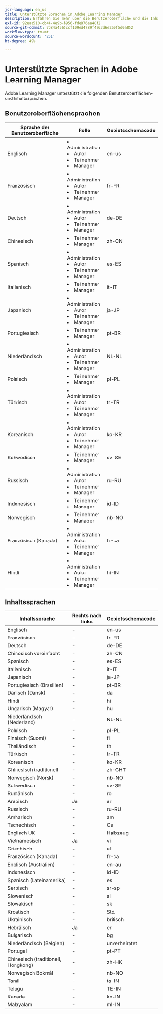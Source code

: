 ```yaml
---
jcr-language: en_us
title: Unterstützte Sprachen in Adobe Learning Manager
description: Erfahren Sie mehr über die Benutzeroberfläche und die Inhaltssprachen, die in Adobe Learning Manager (ALM) unterstützt werden
exl-id: 92eaa510-cb44-4e9b-b956-fde876aa48f2
source-git-commit: 7b84a4565ccf109ed4789f4963d6e250f5d0a852
workflow-type: tm+mt
source-wordcount: '261'
ht-degree: 49%

---
```


# Unterstützte Sprachen in Adobe Learning Manager

Adobe Learning Manager unterstützt die folgenden Benutzeroberflächen- und Inhaltssprachen.

## Benutzeroberflächensprachen

| Sprache der Benutzeroberfläche | Rolle | Gebietsschemacode |
|---|---|---|
| Englisch | <li>Administration</li><li>Autor</li><li>Teilnehmer</li><li>Manager</li> | en-us |
| Französisch | <li>Administration</li><li>Autor</li><li>Teilnehmer</li><li>Manager</li> | fr-FR |
| Deutsch | <li>Administration</li><li>Autor</li><li>Teilnehmer</li><li>Manager</li> | de-DE |
| Chinesisch | <li>Teilnehmer</li><li>Manager</li> | zh-CN |
| Spanisch | <li>Administration</li><li>Autor</li><li>Teilnehmer</li><li>Manager</li> | es-ES |
| Italienisch | <li>Teilnehmer</li><li>Manager</li> | it-IT |
| Japanisch | <li>Administration</li><li>Autor</li><li>Teilnehmer</li><li>Manager</li> | ja-JP |
| Portugiesisch | <li>Teilnehmer</li><li>Manager</li> | pt-BR |
| Niederländisch | <li>Administration</li><li>Autor</li><li>Teilnehmer</li><li>Manager</li> | NL-NL |
| Polnisch | <li>Teilnehmer</li><li>Manager</li> | pl-PL |
| Türkisch | <li>Administration</li><li>Autor</li><li>Teilnehmer</li><li>Manager</li> | tr-TR |
| Koreanisch | <li>Administration</li><li>Autor</li><li>Teilnehmer</li><li>Manager</li> | ko-KR |
| Schwedisch | <li>Teilnehmer</li><li>Manager</li> | sv-SE |
| Russisch | <li>Administration</li><li>Autor</li><li>Teilnehmer</li><li>Manager</li> | ru-RU |
| Indonesisch | <li>Teilnehmer</li><li>Manager</li> | id-ID |
| Norwegisch | <li>Teilnehmer</li><li>Manager</li> | nb-NO |
| Französisch (Kanada) | <li>Administration</li><li>Autor</li><li>Teilnehmer</li><li>Manager</li> | fr-ca |
| Hindi | <li>Administration</li><li>Autor</li><li>Teilnehmer</li><li>Manager</li> | hi-IN |

## Inhaltssprachen

| Inhaltssprache | Rechts nach links | Gebietsschemacode |
|---|---|---|
| Englisch | - | en-us |
| Französisch | - | fr-FR |
| Deutsch | - | de-DE |
| Chinesisch vereinfacht | - | zh-CN |
| Spanisch | - | es-ES |
| Italienisch | - | it-IT |
| Japanisch | - | ja-JP |
| Portugiesisch (Brasilien) | - | pt-BR |
| Dänisch (Dansk) | - | da |
| Hindi | - | hi |
| Ungarisch (Magyar) | - | hu |
| Niederländisch (Nederland) | - | NL-NL |
| Polnisch | - | pl-PL |
| Finnisch (Suomi) | - | fi |
| Thailändisch | - | th |
| Türkisch | - | tr-TR |
| Koreanisch | - | ko-KR |
| Chinesisch traditionell | - | zh-CHT |
| Norwegisch (Norsk) | - | nb-NO |
| Schwedisch | - | sv-SE |
| Rumänisch | - | ro |
| Arabisch | Ja | ar |
| Russisch | - | ru-RU |
| Amharisch | - | am |
| Tschechisch | - | Cs |
| Englisch UK | - | Halbzeug |
| Vietnamesisch | Ja | vi |
| Griechisch | - | el |
| Französisch (Kanada) | - | fr-ca |
| Englisch (Australien) | - | en-au |
| Indonesisch | - | id-ID |
| Spanisch (Lateinamerika) | - | es |
| Serbisch | - | sr-sp |
| Slowenisch | - | sl |
| Slowakisch | - | sk |
| Kroatisch | - | Std. |
| Ukrainisch | - | britisch |
| Hebräisch | Ja | er |
| Bulgarisch | - | bg |
| Niederländisch (Belgien) | - | unverheiratet |
| Portugal | - | pt-PT |
| Chinesisch (traditionell, Hongkong) | - | zh-HK |
| Norwegisch Bokmål | - | nb-NO |
| Tamil | - | ta-IN |
| Telugu | - | TE-IN |
| Kanada | - | kn-IN |
| Malayalam | - | ml-IN |

